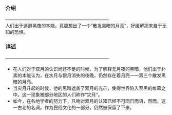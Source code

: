 ### 介绍
———————————————————————  
人们出于逃避黑夜的本能，竟臆想出了一个”散发黑暗的月亮“，好缓解那来自于无知的恐惧。
### 详述
———————————————————————  
- 在人们对于双月的认识尚还不足的时候，为了解释无月夜的黑暗，他们出于朴素的本能认为，在水月与银月消失的夜晚，仍然存在着月亮——第三个散发黑暗的月亮。
- 当灾月升起的时候，他的黑暗遮盖了双月的光芒，使得世界陷入至黑的帷幕之中。这一现象被部分地区的人们称作“灾月“。
- 如今，在各地学者的努力下，凡物对双月的认知已经不可同日而语，然而，这一古老的名词，作为民俗文化的一部分，仍然被保留了下来。